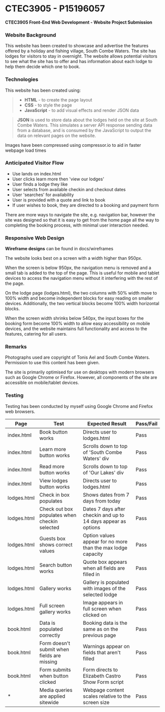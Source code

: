 # CTEC3905 - P15196057
**CTEC3905 Front-End Web Development - Website Project Submission**

### Website Background
This website has been created to showcase and advertise the features offered by a holiday and fishing village, South Combe Waters. The site has lodges for visitors to stay in overnight. The website allows potential visitors to see what the site has to offer and has information about each lodge to help them decide which one to book.

### Technologies

This website has been created using:
>* **HTML** - to create the page layout
>* **CSS** - to style the page
>* **JavaScript** - to add visual effects and render JSON data

>**JSON** is used to store data about the lodges held on the site at South Combe Waters. This simulates a server API response sending data from a database, and is consumed by the JavaScript to output the data on relevant pages on the website.

Images have been compressed using compressor.io to aid in faster webpage load times

### Anticipated Visitor Flow
* Use lands on index.html
* User clicks learn more then 'view our lodges'
* User finds a lodge they like
* User selects from available checkin and checkout dates
* User 'searches' for availability
* User is provided with a quote and link to book
* If user wishes to book, they are directed to a booking and payment form

There are more ways to navigate the site, e.g. navigation bar, however the site was designed so that it is easy to get from the home page all the way to completing the booking process, with minimal user interaction needed.

### Responsive Web Design
**Wireframe designs** can be found in docs/wireframes

The website looks best on a screen with a width higher than 950px.

When the screen is below 950px, the navigation menu is removed and a small tab is added to the top of the page. This is useful for mobile and tablet devices to access the navigation menu without it interfering with the rest of the page. 

On the lodge page (lodges.html), the two columns with 50% width move to 100% width and become independent blocks for easy reading on smaller devices. Additionally, the two vertical blocks become 100% width horizontal blocks.

When the screen width shrinks below 540px, the input boxes for the booking form become 100% width to allow easy accessibility on mobile devices, and the website maintains full functionality and access to the features, catering for all users.

### Remarks
Photographs used are copyright of Tonis Ael and South Combe Waters. Permission to use this content has been given.

The site is primarily optimised for use on desktops with modern browsers such as Google Chrome or Firefox. However, all components of the site are accessible on mobile/tablet devices.

### Testing
Testing has been conducted by myself using Google Chrome and Firefox web browsers.

| Page | Test | Expected Result | Pass/Fail
| - | - | - | -
| index.html | Book button works | Directs user to lodges.html | Pass
index.html | Learn more button works | Scrolls down to top of 'South Combe Waters' div | Pass
index.html | Read more button works | Scrolls down to top of 'Our Lakes' div | Pass
index.html | View lodges button works | Directs user to lodges.html | Pass
lodges.html | Check in box populates | Shows dates from 7 days from today | Pass
lodges.html | Check out box populates when checkin selected | Dates 7 days after checkin and up to 14 days appear as options | Pass
lodges.html | Guests box shows correct values | Option values appear for no more than the max lodge capacity | Pass
lodges.html | Search button works | Quote box appears when all fields are filled in | Pass
lodges.html | Gallery works | Gallery is populated with images of the selected lodge | Pass
lodges.html | Full screen gallery works | Image appears in full screen when clicked on | Pass
book.html | Data is populated correctly | Booking data is the same as on the previous page | Pass
book.html | Form doesn't submit when fields are missing | Warnings appear on fields that aren't filled | Pass
book.html | Form submits when button clicked | Form directs to Elizabeth Castro Show Form script | Pass
* | Media queries are applied sitewide | Webpage content scales relative to the screen size | Pass